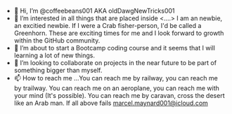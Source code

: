 - 👋 Hi, I’m @coffeebeans001 AKA oldDawgNewTricks001
- 👀 I’m interested in all things that are placed inside <....> I am an newbie, an excitied newbie. If I were a Crab fisher-person, I'd be called a Greenhorn. These are exciting times for me and I look forward to growth within the GitHub community. 
- 🌱 I’m about to start a Bootcamp coding course and it seems that I will learning a lot of new things.
- 💞️ I’m looking to collaborate on projects in the near future to be part of something bigger than myself.
- 📫 How to reach me ...You can reach me by railway, you can reach me by trailway. You can reach me on an aeroplane, you can reach me with your mind (It's possible). You can reach me by caravan, cross the desert like an Arab man. If all above fails marcel.maynard001@icloud.com

<!---
coffeebeans001/coffeebeans001 is a ✨ special ✨ repository because its `README.md` (this file) appears on your GitHub profile.
You can click the Preview link to take a look at your changes.
--->
